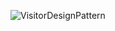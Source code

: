 ![VisitorDesignPattern](https://github.com/ItsMaynardk/VisitorDesignPattern/assets/142737277/90e0dde8-50d1-4dd8-b463-be773d825888)
